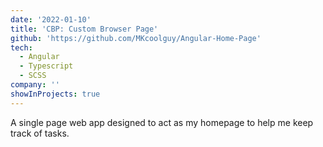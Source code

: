 ```yaml
---
date: '2022-01-10'
title: 'CBP: Custom Browser Page'
github: 'https://github.com/MKcoolguy/Angular-Home-Page'
tech:
  - Angular
  - Typescript
  - SCSS
company: ''
showInProjects: true
---
```


A single page web app designed to act as my homepage to help me keep track of tasks.
